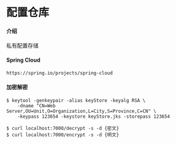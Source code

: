 # 配置仓库

#### 介绍
私有配置存储

#### Spring Cloud

```
https://spring.io/projects/spring-cloud
```

#### 加密解密

```
$ keytool -genkeypair -alias keyStore -keyalg RSA \
    -dname "CN=Web Server,OU=Unit,O=Organization,L=City,S=Province,C=CN" \
    -keypass 123654 -keystore keyStore.jks -storepass 123654
```

```
$ curl localhost:7000/decrypt -s -d {密文}
$ curl localhost:7000/encrypt -s -d {明文}
```